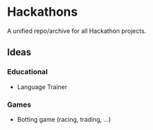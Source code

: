 # Hackathons
A unified repo/archive for all Hackathon projects. 

## Ideas

### Educational

- Language Trainer

### Games

- Botting game (racing, trading, ...)
